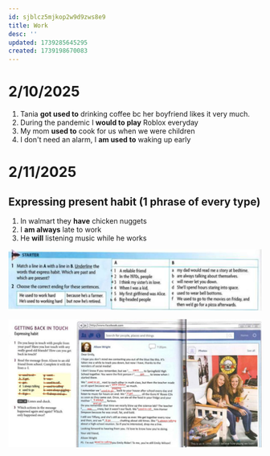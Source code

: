 ```yaml
---
id: sjblcz5mjkop2w9d9zws8e9
title: Work
desc: ''
updated: 1739285645295
created: 1739198670083
---
```

# 2/10/2025 
1. Tania **got used to** drinking coffee bc her boyfriend likes it very much.
2. During the pandemic I **would to play** Roblox everyday
3. My mom **used to** cook for us when we were children
4. I don't need an alarm, I **am used to** waking up early

# 2/11/2025
## Expressing present habit (1 phrase of every type)
1. In walmart they **have** chicken nuggets
2. I **am always** late to work
3. He **will** listening music while he works

![alt text](image-42.png)

![alt text](image-43.png)
